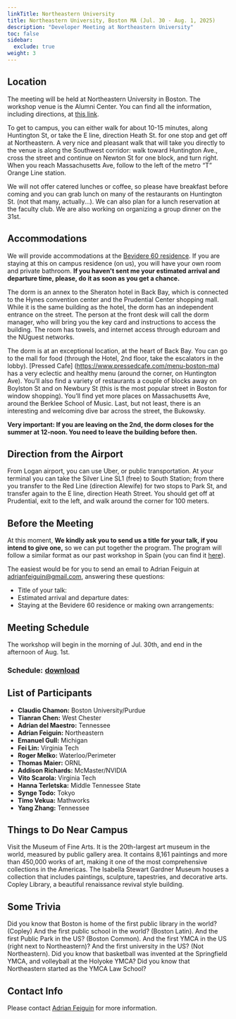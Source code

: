 ```yaml
---
linkTitle: Northeastern University
title: Northeastern University, Boston MA (Jul. 30 - Aug. 1, 2025)
description: "Developer Meeting at Northeastern University"
toc: false
sidebar:
  exclude: true
weight: 3
---
```


## Location

The meeting will be held at Northeastern University in Boston. The workshop venue is the Alumni Center. You can find all the information, including directions, at [this link](https://alumni.northeastern.edu/events/alumni-center/).

To get to campus, you can either walk for about 10-15 minutes, along Huntington St, or take the E line, direction Heath St. for one stop and get off at Northeastern. A very nice and pleasant walk that will take you directly to the venue is along the Southwest corridor: walk toward Huntington Ave., cross the street and continue on Newton St for one block, and turn right. When you reach Massachusetts Ave, follow to the left of the metro “T” Orange Line station.

We will not offer catered lunches or coffee, so please have breakfast before coming and you can grab lunch on many of the restaurants on Huntington St. (not that many, actually...). We can also plan for a lunch reservation at the faculty club. We are also working on organizing a group dinner on the 31st. 

## Accommodations

We will provide accommodations at the [Bevidere 60 residence](https://housing.northeastern.edu/60belvidere/). If you are staying at this on campus residence (on us), you will have your own room and private bathroom. **If you haven't sent me your estimated arrival and departure time, please, do it as soon as you get a chance.** 

The dorm is an annex to the Sheraton hotel in Back Bay, which is connected to the Hynes convention center and the Prudential Center shopping mall. While it is the same building as the hotel, the dorm has an independent entrance on the street. The person at the front desk will call the dorm manager, who will bring you the key card and instructions to access the building. The room has towels, and internet access through eduroam and the NUguest networks.

The dorm is at an exceptional location, at the heart of Back Bay. You can go to the mall for food (through the Hotel, 2nd floor, take the escalators in the lobby). [Pressed Cafe] (https://www.pressedcafe.com/menu-boston-ma) has a very eclectic and healthy menu (around the corner, on Huntington Ave). You’ll also find a variety of restaurants a couple of blocks away on Boylston St and on Newbury St (this is the most popular street in Boston for window shopping). You’ll find yet more places on Massachusetts Ave, around the Berklee School of Music. Last, but not least, there is an interesting and welcoming dive bar across the street, the Bukowsky.

**Very important: If you are leaving on the 2nd, the dorm closes for the summer at 12-noon. You need to leave the building before then.**

## Direction from the Airport

From Logan airport, you can use Uber, or public transportation. At your terminal you can take the Silver Line SL1 (free) to South Station; from there you transfer to the Red Line (direction Alewife) for two stops to Park St, and transfer again to the E line, direction Heath Street. You should get off at Prudential, exit to the left, and walk around the corner for 100 meters.

## Before the Meeting

At this moment, **We kindly ask you to send us a title for your talk, if you intend to give one,** so we can put together the program. The program will follow a similar format as our past workshop in Spain (you can find it [here](../sansebastian)).

The easiest would be for you to send an email to Adrian Feiguin at <a href="mailto:adrianfeiguin@gmail.com">adrianfeiguin@gmail.com</a>, answering these questions:

- Title of your talk:
- Estimated arrival and departure dates:
- Staying at the Bevidere 60 residence or making own arrangements:

## Meeting Schedule

The workshop will begin in the morning of Jul. 30th, and end in the afternoon of Aug. 1st. 

### Schedule: <a href="../Agenda_Boston.pdf" download><span class="material-icons" style="vertical-align:bottom;padding-left: 1px; padding-right: 5px;">download</span></a>

 
## List of Participants
 
  - **Claudio Chamon:** Boston University/Purdue
  - **Tianran Chen:** West Chester
  - **Adrian del Maestro:** Tennessee
  - **Adrian Feiguin:** Northeastern
  - **Emanuel Gull:** Michigan
  - **Fei Lin:** Virginia Tech
  - **Roger Melko:** Waterloo/Perimeter
  - **Thomas Maier:** ORNL
  - **Addison Richards:** McMaster/NVIDIA
  - **Vito Scarola:** Virginia Tech
  - **Hanna Terletska:** Middle Tennessee State
  - **Synge Todo:** Tokyo
  - **Timo Vekua:** Mathworks
  - **Yang Zhang:** Tennessee
  
  
## Things to Do Near Campus

Visit the Museum of Fine Arts. It is the 20th-largest art museum in the world, measured by public gallery area. It contains 8,161 paintings and more than 450,000 works of art, making it one of the most comprehensive collections in the Americas. The Isabella Stewart Gardner Museum houses a collection that includes paintings, sculpture, tapestries, and decorative arts. Copley Library, a beautiful renaissance revival style building.

## Some Trivia

Did you know that Boston is home of the first public library in the world? (Copley) And the first public school in the world? (Boston Latin). And the first Public Park in the US? (Boston Common). And the first YMCA in the US (right next to Northeastern)? And the first university in the US? (Not Northeastern). Did you know that basketball was invented at the Springfield YMCA, and volleyball at the Holyoke YMCA? Did you know that Northeastern started as the YMCA Law School?

## Contact Info

Please contact <a href="mailto:adrianfeiguin@gmail.com">Adrian Feiguin</a> for more information.
